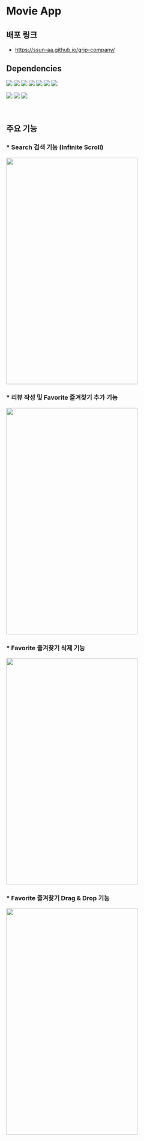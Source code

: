 # Movie App


## 배포 링크

- https://ssun-aa.github.io/grip-company/

## Dependencies
<span><img src="https://img.shields.io/badge/Typescript-3178C6?style=flat-square&logo=TypeScript&logoColor=white"/></span>
<span><img src="https://img.shields.io/badge/React-61DAFB?style=flat-square&logo=React&logoColor=white"/></span>
<span><img src="https://img.shields.io/badge/ESLint-4B32C3?style=flat-square&logo=ESLint&logoColor=white"/></span>
<span><img src="https://img.shields.io/badge/Prettier-F7B93E?style=flat-square&logo=Prettier&logoColor=white"/></span>
<span><img src="https://img.shields.io/badge/Sass-CC6699?style=flat-square&logo=Sass&logoColor=white"/></span>
<span><img src="https://img.shields.io/badge/stylelint-263238?style=flat-square&logo=stylelint&logoColor=white"/></span>
<span><img src="https://img.shields.io/badge/classnames-000000?style=flat-square&logoColor=white"/></span>

<span><img src="https://img.shields.io/badge/reactbeautifuldnd-b8c4f5?style=flat-square&logo=react-beautiful-dnd&logoColor=white"/></span>
<span><img src="https://img.shields.io/badge/recoil-8c94ba?style=flat-square&logo=recoil&logoColor=white"/></span>
<span><img src="https://img.shields.io/badge/storejs-d9e0ff?style=flat-square&logo=storejs&logoColor=white"/></span>

</br>

## 주요 기능
### * Search 검색 기능 (Infinite Scroll)
<img src="https://user-images.githubusercontent.com/47405655/174228976-06e092e9-9f9b-4d39-9317-f626b49dc35b.gif"  width="350" height="600"/>


### * 리뷰 작성 및 Favorite 즐겨찾기 추가 기능
<img src="https://user-images.githubusercontent.com/47405655/174228967-f036b897-4f0a-491f-877a-62aac5368d93.gif"  width="350" height="600"/>


### * Favorite 즐겨찾기 삭제 기능
<img src="https://user-images.githubusercontent.com/47405655/174229361-04678312-2843-4659-bd65-17ffc6ff53c2.gif"  width="350" height="600"/>


### * Favorite 즐겨찾기 Drag & Drop 기능
<img src="https://user-images.githubusercontent.com/47405655/174230204-b34528d0-893c-420c-9138-e8a3d4c87423.gif"  width="350" height="600"/>



